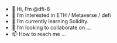 - 👋 Hi, I’m @dfi-8
- 👀 I’m interested in ETH / Metaverse / defi
- 🌱 I’m currently learning  Solidity.
- 💞️ I’m looking to collaborate on ...
- 📫 How to reach me ...

<!---
0xdfi/0xdfi is a ✨ special ✨ repository because its `README.md` (this file) appears on your GitHub profile.
You can click the Preview link to take a look at your changes.
--->
